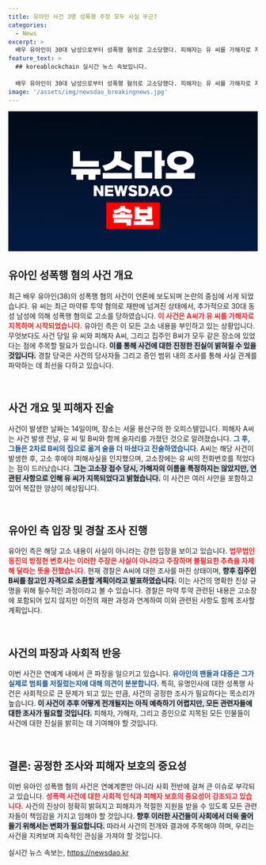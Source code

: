 ```yaml
---
title: 유아인 사건 3명 성폭행 주장 모두 사실 무근?
categories:
  - News
excerpt: >
  배우 유아인이 30대 남성으로부터 성폭행 혐의로 고소당했다. 피해자는 유 씨를 가해자로 지목하며 일관된 주장을 하고 있지만, 유 씨 측은 이를 강력히 부인하고 있다. 사건의 진실은 과연 무엇일까?
feature_text: >
  ## koreablockchain 실시간 뉴스 속보입니다.

  배우 유아인이 30대 남성으로부터 성폭행 혐의로 고소당했다. 피해자는 유 씨를 가해자로 지목하며 일관된 주장을 하고 있지만, 유 씨 측은 이를 강력히 부인하고 있다. 사건의 진실은 과연 무엇일까?
image: '/assets/img/newsdao_breakingnews.jpg'
---
```


<p><img src="/assets/img/newsdao_breakingnews.jpg" alt="koreablockchain 속보" /></p>

<h2 data-ke-size="size26">유아인 성폭행 혐의 사건 개요</h2>

<p data-ke-size="size16">최근 배우 유아인(38)의 성폭행 혐의 사건이 언론에 보도되며 논란의 중심에 서게 되었습니다. 유 씨는 최근 마약류 투약 혐의로 재판에 넘겨진 상태에서, 추가적으로 30대 동성 남성에 의해 성폭행 혐의로 고소를 당하였습니다. <b><span style="color: #ee2323;">이 사건은 A씨가 유 씨를 가해자로 지목하며 시작되었습니다.</span></b> 유아인 측은 이 모든 고소 내용을 부인하고 있는 상황입니다. 무엇보다도 사건 당일 유 씨와 피해자 A씨, 그리고 집주인 B씨가 모두 같은 장소에 있었다는 점에 주목할 필요가 있습니다. <b><span style="background-color: #21538527;">이를 통해 사건에 대한 진정한 진실이 밝혀질 수 있을 것입니다.</span></b> 경찰 당국은 사건의 당사자들 그리고 증인 범위 내의 조사를 통해 사실 관계를 파악하는 데 최선을 다하고 있습니다.</p>

<p data-ke-size="size16">&nbsp;</p>

<h2 data-ke-size="size26">사건 개요 및 피해자 진술</h2>

<p data-ke-size="size16">사건이 발생한 날짜는 14일이며, 장소는 서울 용산구의 한 오피스텔입니다. 피해자 A씨는 사건 발생 전날, 유 씨 및 B씨와 함께 술자리를 가졌던 것으로 알려졌습니다. <b><span style="color: #1a5490;">그 후, 그들은 2차로 B씨의 집으로 옮겨 술을 더 마셨다고 진술하였습니다.</span></b> A씨는 해당 사건이 발생한 후, 고소 후에야 피해사실을 인지했으며, 고소장에는 유 씨의 전화번호를 적었다는 점이 드러났습니다. <b><span style="background-color: #21538527;">그는 고소장 접수 당시, 가해자의 이름을 특정하지는 않았지만, 연관된 사항으로 인해 유 씨가 지목되었다고 밝혔습니다.</span></b> 이 사건은 여러 사안을 포함하고 있어 복잡한 양상이 예상됩니다.</p>

<p data-ke-size="size16">&nbsp;</p>

<h2 data-ke-size="size26">유아인 측 입장 및 경찰 조사 진행</h2>

<p data-ke-size="size16">유아인 측은 해당 고소 내용이 사실이 아니라는 강한 입장을 보이고 있습니다. <b><span style="color: #ee2323;">법무법인 동진의 방정현 변호사는 이러한 주장은 사실이 아니라고 주장하며 불필요한 추측을 자제해 달라는 뜻을 전했습니다.</span></b> 현재 경찰은 A씨에 대한 조사를 마친 상태이며, <b><span style="background-color: #21538527;">향후 집주인 B씨를 참고인 자격으로 소환할 계획이라고 발표하였습니다.</span></b> 이는 사건의 명확한 진상 규명을 위해 필수적인 과정이라고 볼 수 있습니다. 경찰은 마약 투약 관련된 내용은 고소장에 포함되어 있지 않지만 이전의 재판 과정과 연계하여 이와 관련된 사항도 함께 조사할 계획입니다.</p>

<p data-ke-size="size16">&nbsp;</p>

<h2 data-ke-size="size26">사건의 파장과 사회적 반응</h2>

<p data-ke-size="size16">이번 사건은 연예계 내에서 큰 파장을 일으키고 있습니다. <b><span style="color: #1a5490;">유아인의 팬들과 대중은 그가 실제로 범죄를 저질렀는지에 대해 의견이 분분합니다.</span></b> 특히, 유명인사에 대한 성폭행 사건은 사회적으로 큰 문제가 되고 있는 만큼, 사건의 공정한 조사가 필요하다는 목소리가 높습니다. <b><span style="background-color: #21538527;">이 사건이 추후 어떻게 전개될지는 아직 예측하기 어렵지만, 모든 관련자들에 대한 조사가 필요할 것입니다.</span></b> 피해자, 가해자, 그리고 증인으로 지목된 모든 인물들이 사건에 대한 진실을 밝히는 데 기여해야 할 것입니다.</p>

<p data-ke-size="size16">&nbsp;</p>

<h2 data-ke-size="size26">결론: 공정한 조사와 피해자 보호의 중요성</h2>

<p data-ke-size="size16">이번 유아인 성폭행 혐의 사건은 연예계뿐만 아니라 사회 전반에 걸쳐 큰 이슈로 부각되고 있습니다. <b><span style="color: #ee2323;">성폭력 사건에 대한 사회적 인식과 피해자 보호의 중요성이 강조되고 있습니다.</span></b> 사건의 진상이 정확히 밝혀지고 피해자가 적절한 지원을 받을 수 있도록 모든 관련자들이 책임감을 가지고 임해야 할 것입니다. <b><span style="background-color: #21538527;">향후 이러한 사건들이 사회에서 더욱 줄어들기 위해서는 변화가 필요합니다.</span></b> 따라서 사건의 전개와 결과에 주목해야 하며, 우리는 사건을 지켜보며 지속적인 관심을 가져야 할 것입니다.</p>
실시간 뉴스 속보는, <a href="https://newsdao.kr" rel="dofollow">https://newsdao.kr</a>


